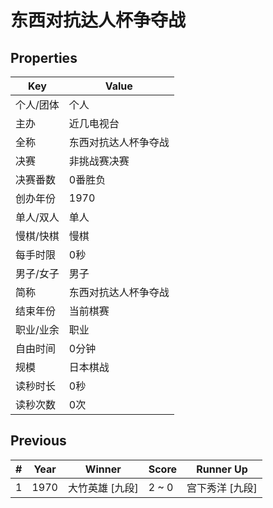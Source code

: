 # 东西对抗达人杯争夺战

## Properties

| Key | Value |
| --- | ----- |
| 个人/团体 | 个人 |
| 主办 | 近几电视台 |
| 全称 | 东西对抗达人杯争夺战 |
| 决赛 | 非挑战赛决赛 |
| 决赛番数 | 0番胜负 |
| 创办年份 | 1970 |
| 单人/双人 | 单人 |
| 慢棋/快棋 | 慢棋 |
| 每手时限 | 0秒 |
| 男子/女子 | 男子 |
| 简称 | 东西对抗达人杯争夺战 |
| 结束年份 | 当前棋赛 |
| 职业/业余 | 职业 |
| 自由时间 | 0分钟 |
| 规模 | 日本棋战 |
| 读秒时长 | 0秒 |
| 读秒次数 | 0次 |

## Previous

| # | Year | Winner | Score | Runner Up |
| --- | --- | --- | --- | --- |
| 1 | 1970 | 大竹英雄 [九段] | 2 ~ 0 | 宫下秀洋 [九段] |

